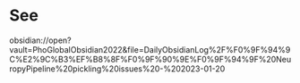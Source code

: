 # See 

obsidian://open?vault=PhoGlobalObsidian2022&file=DailyObsidianLog%2F%F0%9F%94%9C%E2%9C%B3%EF%B8%8F%F0%9F%90%9E%F0%9F%94%9F%20NeuropyPipeline%20pickling%20issues%20-%202023-01-20



